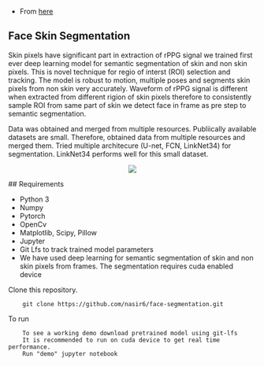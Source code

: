 - From [here](https://github.com/nasir6/face-segmentation)

## Face Skin Segmentation 


Skin pixels have significant part in extraction of rPPG signal we trained first ever deep learning model for semantic 
segmentation of skin and non skin pixels. This is novel technique for regio of interst (ROI) selection and tracking. The model is robust to motion, multiple poses and segments skin pixels from non skin very accurately.
Waveform of rPPG signal is different when extracted from different rigion of skin pixels therefore to consistently sample ROI from same part of skin we detect face in frame as pre step to semantic segmentation.

Data was obtained and merged from multiple resources. Publiically available datasets are small. Therefore, obtained data from multiple resources and merged them. Tried multiple architecure (U-net, FCN, LinkNet34) for segmentation. LinkNet34 performs well for this small dataset.

<p align="center">
  <img src="mask.gif">
</p>
## Requirements

* Python 3
* Numpy
* Pytorch
* OpenCv
* Matplotlib, Scipy, Pillow
* Jupyter
* Git Lfs to track trained model parameters
* We have used deep learning for semantic segmentation of skin and non skin pixels from frames. The segmentation requires cuda enabled device


Clone this repository.

        git clone https://github.com/nasir6/face-segmentation.git

To run

        To see a working demo download pretrained model using git-lfs
        It is recommended to run on cuda device to get real time performance. 
        Run "demo" jupyter notebook


